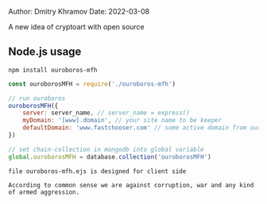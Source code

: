 Author: Dmitry Khramov
Date: 2022-03-08

A new idea of cryptoart with open source

Node.js usage
----------------
```
npm install ouroboros-mfh
```

```js
const ouroborosMFH = require('./ouroboros-mfh')

// run ouroboros
ouroborosMFH({ 
    server: server_name, // server_name = express()
    myDomain: '[www].domain', // your site name to be keeper
    defaultDomain: 'www.fastchooser.com' // some active domain from ouroboros when you have not ouroboros chain
})    

// set chain-collection in mongodb into global variable
global.ouroborosMFH = database.collection('ouroborosMFH')
```

```
file ouroboros-mfh.ejs is designed for client side
```

```
According to common sense we are against corruption, war and any kind of armed aggression.
```